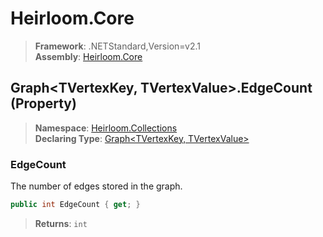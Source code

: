 # Heirloom.Core

> **Framework**: .NETStandard,Version=v2.1  
> **Assembly**: [Heirloom.Core][0]

## Graph\<TVertexKey, TVertexValue>.EdgeCount (Property)

> **Namespace**: [Heirloom.Collections][0]  
> **Declaring Type**: [Graph\<TVertexKey, TVertexValue>][1]

### EdgeCount

The number of edges stored in the graph.

```cs
public int EdgeCount { get; }
```

> **Returns**: `int`

[0]: ../../../Heirloom.Core.md
[1]: ../Graph[TVertexKey,TVertexValue].md
